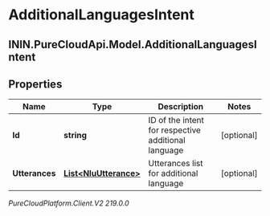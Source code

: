 # AdditionalLanguagesIntent

## ININ.PureCloudApi.Model.AdditionalLanguagesIntent

## Properties

|Name | Type | Description | Notes|
|------------ | ------------- | ------------- | -------------|
| **Id** | **string** | ID of the intent for respective additional language | [optional] |
| **Utterances** | [**List&lt;NluUtterance&gt;**](NluUtterance) | Utterances list for additional language | [optional] |



_PureCloudPlatform.Client.V2 219.0.0_
